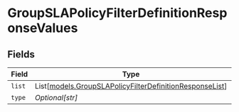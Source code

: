 # GroupSLAPolicyFilterDefinitionResponseValues


## Fields

| Field                                                                                                              | Type                                                                                                               | Required                                                                                                           | Description                                                                                                        |
| ------------------------------------------------------------------------------------------------------------------ | ------------------------------------------------------------------------------------------------------------------ | ------------------------------------------------------------------------------------------------------------------ | ------------------------------------------------------------------------------------------------------------------ |
| `list`                                                                                                             | List[[models.GroupSLAPolicyFilterDefinitionResponseList](../models/groupslapolicyfilterdefinitionresponselist.md)] | :heavy_minus_sign:                                                                                                 | N/A                                                                                                                |
| `type`                                                                                                             | *Optional[str]*                                                                                                    | :heavy_minus_sign:                                                                                                 | N/A                                                                                                                |